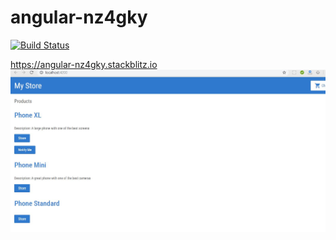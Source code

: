 # angular-nz4gky

[![Build Status](https://travis-ci.com/oliverwreath/angular-nz4gky.svg?branch=master)](https://travis-ci.com/oliverwreath/angular-nz4gky)

https://angular-nz4gky.stackblitz.io
![Index Page](https://github.com/oliverwreath/angular-nz4gky/blob/master/src/assets/index.JPG?raw=true)
